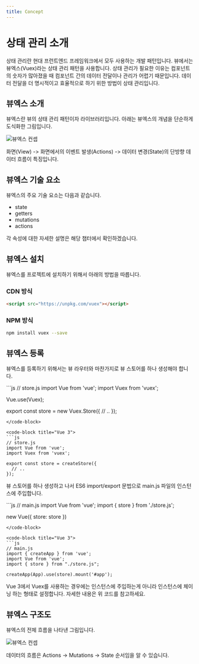 ```yaml
---
title: Concept
---
```


# 상태 관리 소개

상태 관리란 현대 프런트엔드 프레임워크에서 모두 사용하는 개발 패턴입니다. 뷰에서는 뷰엑스(Vuex)라는 상태 관리 패턴을 사용합니다. 상태 관리가 필요한 이유는 컴포넌트의 숫자가 많아졌을 때 컴포넌트 간의 데이터 전달이나 관리가 어렵기 때문입니다. 데이터 전달을 더 명시적이고 효율적으로 하기 위한 방법이 상태 관리입니다.

## 뷰엑스 소개

뷰엑스란 뷰의 상태 관리 패턴이자 라이브러리입니다. 아래는 뷰엑스의 개념을 단순하게 도식화한 그림입니다.

![뷰엑스 컨셉](../.vuepress/public/images/vuex-concept.png)

화면(View) -> 화면에서의 이벤트 발생(Actions) -> 데이터 변경(State)의 단방향 데이터 흐름이 특징입니다.

## 뷰엑스 기술 요소

뷰엑스의 주요 기술 요소는 다음과 같습니다.

- state
- getters
- mutations
- actions

각 속성에 대한 자세한 설명은 해당 챕터에서 확인하겠습니다.

## 뷰엑스 설치

뷰엑스를 프로젝트에 설치하기 위해서 아래의 방법을 따릅니다.

### CDN 방식

```html
<script src="https://unpkg.com/vuex"></script>
```

### NPM 방식

```bash
npm install vuex --save
```

## 뷰엑스 등록

뷰엑스를 등록하기 위해서는 뷰 라우터와 마찬가지로 뷰 스토어를 하나 생성해야 합니다.

<code-group>
<code-block title="Vue 2">
```js
// store.js
import Vue from 'vue';
import Vuex from 'vuex';

Vue.use(Vuex);

export const store = new Vuex.Store({
  // ..
});
```
</code-block>

<code-block title="Vue 3">
```js
// store.js
import Vue from 'vue';
import Vuex from 'vuex';

export const store = createStore({
  // ..
});
```
</code-block>
</code-group>



뷰 스토어를 하나 생성하고 나서 ES6 import/export 문법으로 main.js 파일의 인스턴스에 주입합니다.

<code-group>
<code-block title="Vue 2">
```js
// main.js
import Vue from 'vue';
import { store } from './store.js';

new Vue({
  store: store
})
```
</code-block>

<code-block title="Vue 3">
```js
// main.js
import { createApp } from 'vue';
import Vue from 'vue';
import { store } from "./store.js";

createApp(App).use(store).mount('#app');
```
</code-block>
</code-group>

Vue 3에서 Vuex를 사용하는 경우에는 인스턴스에 주입하는게 아니라 인스턴스에 체이닝 하는 형태로 설정합니다. 자세한 내용은 위 코드를 참고하세요.

## 뷰엑스 구조도

뷰엑스의 전체 흐름을 나타낸 그림입니다.

![뷰엑스 컨셉](../.vuepress/public/images/vuex-flow.png)

데이터의 흐름은 Actions -> Mutations -> State 순서임을 알 수 있습니다.